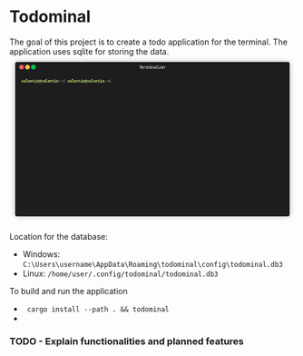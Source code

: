 # Todominal

The goal of this project is to create a todo application for the terminal.
The application uses sqlite for storing the data.
![render1702041883355.gif](assets%2Frender1702041883355.gif)

Location for the database:
- Windows: `C:\Users\username\AppData\Roaming\todominal\config\todominal.db3`
- Linux: `/home/user/.config/todominal/todominal.db3` 

To build and run the application
- ` cargo install --path . && todominal`
- 
### TODO - Explain functionalities and planned features 